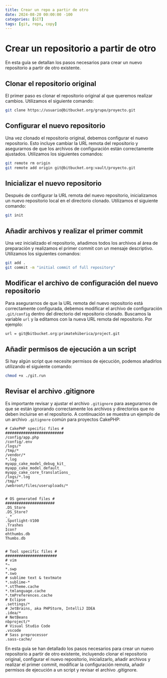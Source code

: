 ```yaml
---
title: Crear un repo a partir de otro
date: 2024-08-20 00:00:00 -100
categories: [GIT]
tags: [git, repo, copy]
---
```


# Crear un repositorio a partir de otro

En esta guía se detallan los pasos necesarios para crear un nuevo repositorio a partir de otro existente.

## Clonar el repositorio original

El primer paso es clonar el repositorio original al que queremos realizar cambios. Utilizamos el siguiente comando:

```bash
git clone https://usuario@bitbucket.org/grupo/proyecto.git
```

## Configurar el nuevo repositorio

Una vez clonado el repositorio original, debemos configurar el nuevo repositorio. Esto incluye cambiar la URL remota del repositorio y asegurarnos de que los archivos de configuración están correctamente ajustados. Utilizamos los siguientes comandos:

```bash
git remote rm origin
git remote add origin git@bitbucket.org:vault/proyecto.git
```

## Inicializar el nuevo repositorio

Después de configurar la URL remota del nuevo repositorio, inicializamos un nuevo repositorio local en el directorio clonado. Utilizamos el siguiente comando:

```bash
git init
```

## Añadir archivos y realizar el primer commit

Una vez inicializado el repositorio, añadimos todos los archivos al área de preparación y realizamos el primer commit con un mensaje descriptivo. Utilizamos los siguientes comandos:

```bash
git add .
git commit -m "initial commit of full repository"
```

## Modificar el archivo de configuración del nuevo repositorio

Para asegurarnos de que la URL remota del nuevo repositorio está correctamente configurada, debemos modificar el archivo de configuración `.git/config` dentro del directorio del repositorio clonado. Buscamos la variable `url` y la editamos con la nueva URL remota del repositorio. Por ejemplo:

```bash
url = git@bitbucket.org:primatehiberica/project.git
```

## Añadir permisos de ejecución a un script

Si hay algún script que necesite permisos de ejecución, podemos añadirlos utilizando el siguiente comando:

```bash
chmod +x ./git.run
```

## Revisar el archivo .gitignore

Es importante revisar y ajustar el archivo `.gitignore` para asegurarnos de que se están ignorando correctamente los archivos y directorios que no deben incluirse en el repositorio. A continuación se muestra un ejemplo de un archivo `.gitignore` común para proyectos CakePHP:

```
# CakePHP specific files #
##########################
/config/app.php
/config/.env
/logs/*
/tmp/*
/vendor/*
*.log
myapp_cake_model_debug_kit_
myapp_cake_model_default_
myapp_cake_core_translations_
/logs/*.log
/tmp/*
/webroot/files/useruploads/*


# OS generated files #
######################
.DS_Store
.DS_Store?
._*
.Spotlight-V100
.Trashes
Icon?
ehthumbs.db
Thumbs.db


# Tool specific files #
#######################
# vim
*~
*.swp
*.swo
# sublime text & textmate
*.sublime-*
*.stTheme.cache
*.tmlanguage.cache
*.tmPreferences.cache
# Eclipse
.settings/*
# JetBrains, aka PHPStorm, IntelliJ IDEA
.idea/*
# NetBeans
nbproject/*
# Visual Studio Code
.vscode
# Sass preprocessor
.sass-cache/
```

En esta guía se han detallado los pasos necesarios para crear un nuevo repositorio a partir de otro existente, incluyendo clonar el repositorio original, configurar el nuevo repositorio, inicializarlo, añadir archivos y realizar el primer commit, modificar la configuración remota, añadir permisos de ejecución a un script y revisar el archivo .gitignore.
